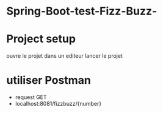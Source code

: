 # Spring-Boot-test-Fizz-Buzz-

# Project setup
ouvre le projet dans un editeur 
lancer le projet


# utiliser Postman
- request GET 
- localhost:8081/fizzbuzz/{number}
